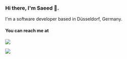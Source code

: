 ### Hi there, I'm Saeed 👋.

I'm a software developer based in Düsseldorf, Germany.

#### You can reach me at
[![](https://img.icons8.com/fluent/48/000000/linkedin.png)](https://linkedin.com/in/SaeedRahimi)

![](https://github-readme-stats.vercel.app/api?username=saeedrahimi&show_icons=true&theme=nightowl)

